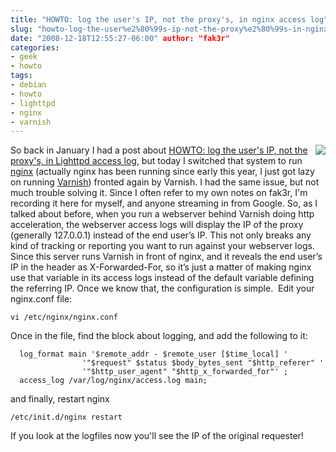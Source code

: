 ```yaml
---
title: "HOWTO: log the user's IP, not the proxy's, in nginx access log"
slug: "howto-log-the-user%e2%80%99s-ip-not-the-proxy%e2%80%99s-in-nginx-access-log"
date: "2008-12-18T12:55:27-06:00" author: "fak3r"
categories:
- geek
- howto
tags:
- debian
- howto
- lighttpd
- nginx
- varnish
---
```


<img src="/2008/nginx_small.png" align="right">So back in January I had a post about [HOWTO: log the user's IP, not the proxy's, in Lighttpd access log](http://www.fak3r.com/2008/01/09/howto-log-the-users-ip-not-the-proxys-in-lighttpd-access-log/), but today I switched that system to run [nginx](http://nginx.net) (actually nginx has been running since early this year, I just got lazy on running [Varnish](http://varnish.projects.linpro.no/)) fronted again by Varnish.  I had the same issue, but not much trouble solving it.  Since I often refer to my own notes on fak3r, I'm recording it here for myself, and anyone streaming in from Google.  So, as I talked about before, when you run a webserver behind Varnish doing http acceleration, the webserver access logs will display the IP of the proxy (generally 127.0.0.1) instead of the end user’s IP.  This not only breaks any kind of tracking or reporting you want to run against your webserver logs. Since this server runs Varnish in front of nginx, and it reveals the end user’s IP in the header as X-Forwarded-For, so it’s just a matter of making nginx use that variable in its access logs instead of the default variable defining the referring IP. Once we know that, the configuration is simple.  Edit your nginx.conf file:
    
    vi /etc/nginx/nginx.conf

Once in the file, find the block about logging, and add the following to it:
    
      log_format main '$remote_addr - $remote_user [$time_local] '
                    '"$request" $status $body_bytes_sent "$http_referer" '
                    '"$http_user_agent" "$http_x_forwarded_for"' ;
      access_log /var/log/nginx/access.log main;

and finally, restart nginx
    
    /etc/init.d/nginx restart

If you look at the logfiles now you'll see the IP of the original requester!
